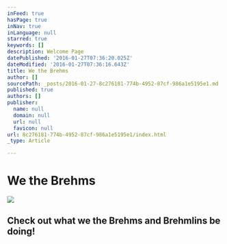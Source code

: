 ```yaml
---
inFeed: true
hasPage: true
inNav: true
inLanguage: null
starred: true
keywords: []
description: Welcome Page
datePublished: '2016-01-27T07:36:20.025Z'
dateModified: '2016-01-27T07:36:16.643Z'
title: We the Brehms
author: []
sourcePath: _posts/2016-01-27-8c276181-774b-4952-87cf-986a1e5195e1.md
published: true
authors: []
publisher:
  name: null
  domain: null
  url: null
  favicon: null
url: 8c276181-774b-4952-87cf-986a1e5195e1/index.html
_type: Article

---
```

# We the Brehms
![](https://the-grid-user-content.s3-us-west-2.amazonaws.com/b7558c6e-5e7a-4768-b18e-8390907f5924.jpg)

## Check out what we the Brehms and Brehmlins be doing!